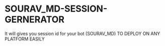 # SOURAV_MD-SESSION-GERNERATOR
It will gives you session id for your bot (SOURAV_MD) TO DEPLOY ON ANY PLATFORM EASILY
